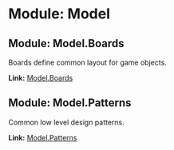 # Module: Model


## Module: Model.Boards

Boards define common layout for game objects.

**Link:** [Model.Boards](boards/boards.md)





## Module: Model.Patterns

Common low level design patterns.

**Link:** [Model.Patterns](patterns/patterns.md)
